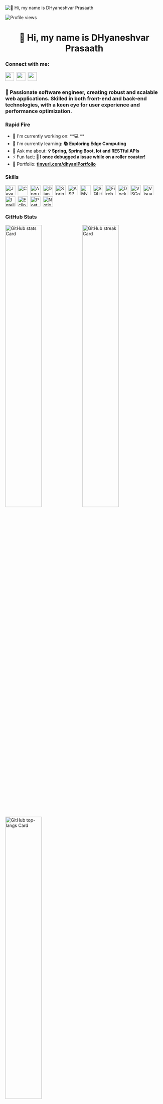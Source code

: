 ![👋 Hi, my name is DHyaneshvar Prasaath](https://as2.ftcdn.net/v2/jpg/05/67/40/31/1000_F_567403147_WjV5fqGRjjPUkBOnXaaREKgVjZMC12M7.jpg)

![Profile views](https://komarev.com/ghpvc/?username=Dh&label=Profile%20views&color=0e75b6&style=flat)

<div id="toc">
  <ul align="center" style="list-style: none">
    <summary>
      <h1>
        👋 Hi, my name is DHyaneshvar Prasaath
      </h1>
    </summary>
  </ul>
</div>

**<h3 align="left">Connect with me:</h3>** 
<p align="left"><a href="dhyaneshlibra@gmail.com" target="_blank"><img src="https://img.shields.io/badge/Gmail-D14836?style=for-the-badge&logo=gmail&logoColor=white" height="28" style="margin-right: 4px"></a> <a href="https://github.com/Dhyanesh02" target="_blank"><img src="https://img.shields.io/badge/GitHub-100000?style=for-the-badge&logo=github&logoColor=white" height="28" style="margin-right: 4px"></a> <a href="https://www.linkedin.com/in/dhyaneshvar-prasaath-j-m-953766298/" target="_blank"><img src="https://img.shields.io/badge/LinkedIn-0077B5?style=for-the-badge&logo=linkedin&logoColor=white" height="28" style="margin-right: 4px"></a></p>

 **<h3 align="left">🚀 Passionate software engineer, creating robust and scalable web applications. Skilled in both front-end and back-end technologies, with a keen eye for user experience and performance optimization.</h3>**

**<h3 align="left">Rapid Fire</h3>**

- 💼 I'm currently working on: **💻 **
- 🌱 I'm currently learning: **📚 Exploring Edge Computing**
- 💬 Ask me about: **💡 Spring, Spring Boot, Iot and RESTful APIs**
- ⚡ Fun fact: **🎢 I once debugged a issue while on a roller coaster!**
- 📂 Portfolio: **<a href="tinyurl.com/dhyaniPortfolio" target="_blank">tinyurl.com/dhyaniPortfolio</a>**

 **<h3 align="left">Skills</h3>**

<div style="display: flex; flex-wrap: wrap; gap: 4px; justify-content: left;"><img src="https://skillicons.dev/icons?i=java" height="32" alt="Java" style="margin-right: 4px"> <img src="https://skillicons.dev/icons?i=c" height="32" alt="C" style="margin-right: 4px"> <img src="https://skillicons.dev/icons?i=angular" height="32" alt="Angular" style="margin-right: 4px"> <img src="https://skillicons.dev/icons?i=django" height="32" alt="Django" style="margin-right: 4px"> <img src="https://skillicons.dev/icons?i=spring" height="32" alt="Spring" style="margin-right: 4px"> <img src="https://skillicons.dev/icons?i=dotnet" height="32" alt="ASP.NET" style="margin-right: 4px"> <img src="https://skillicons.dev/icons?i=mysql" height="32" alt="MySQL" style="margin-right: 4px"> <img src="https://skillicons.dev/icons?i=sqlite" height="32" alt="SQLite" style="margin-right: 4px"> <img src="https://skillicons.dev/icons?i=firebase" height="32" alt="Firebase" style="margin-right: 4px"> <img src="https://skillicons.dev/icons?i=docker" height="32" alt="Docker" style="margin-right: 4px"> <img src="https://skillicons.dev/icons?i=vscode" height="32" alt="VSCode" style="margin-right: 4px"> <img src="https://skillicons.dev/icons?i=visualstudio" height="32" alt="Visualstudio" style="margin-right: 4px"> <img src="https://skillicons.dev/icons?i=idea" height="32" alt="Intellij" style="margin-right: 4px"> <img src="https://skillicons.dev/icons?i=eclipse" height="32" alt="Eclipse" style="margin-right: 4px"> <img src="https://skillicons.dev/icons?i=postman" height="32" alt="Postman" style="margin-right: 4px"> <img src="https://skillicons.dev/icons?i=notion" height="32" alt="Notion" style="margin-right: 4px"></div>

 **<h3 align="left">GitHub Stats</h3>**

<p align="left">
  <img width="48%" src="https://github-readme-stats.vercel.app/api?username=Dhyanesh02&theme=react&hide_title=false&hide_rank=false&show_icons=false&include_all_commits=false&count_private=true&line_height=23" alt="GitHub stats Card" />
  <img width="48%" src="https://streak-stats.demolab.com/?user=Dhyanesh02&theme=react&hide_border=false&date_format=M+j%5B%2C+Y%5D&mode=daily&hide_total_contributions=false&hide_current_streak=false&hide_longest_streak=false&card_height=200" alt="GitHub streak Card" />
</p>

<p align="left">
  <img width="48%" src="https://github-readme-stats.vercel.app/api/top-langs?username=Dhyanesh02&theme=react&hide_title=false&layout=compact&langs_count=6&hide_progress=false&card_width=400" alt="GitHub top-langs Card" />
</p>

